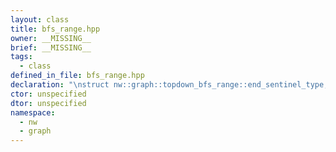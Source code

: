 ```yaml
---
layout: class
title: bfs_range.hpp
owner: __MISSING__
brief: __MISSING__
tags:
  - class
defined_in_file: bfs_range.hpp
declaration: "\nstruct nw::graph::topdown_bfs_range::end_sentinel_type;"
ctor: unspecified
dtor: unspecified
namespace:
  - nw
  - graph
---
```

